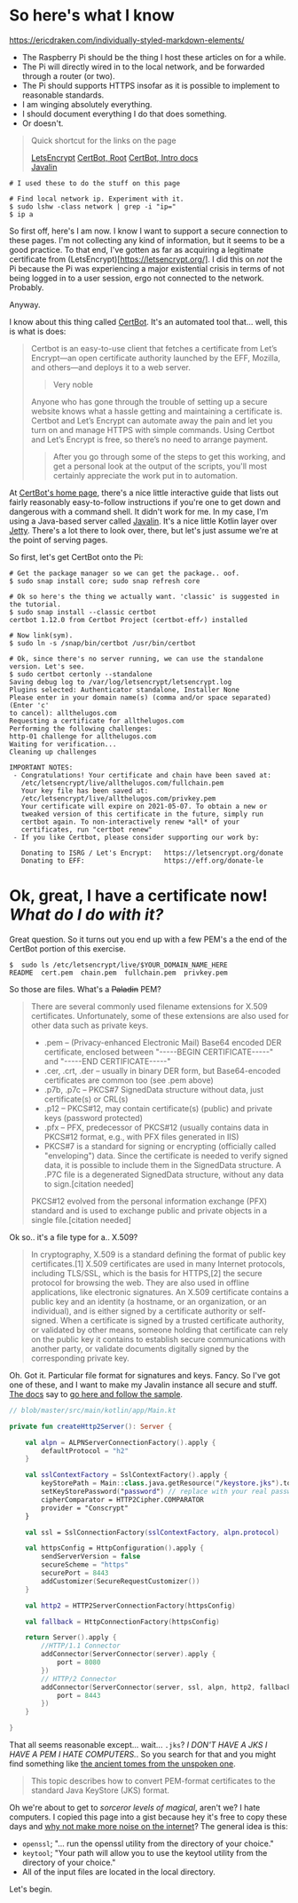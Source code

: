 # So here's what I know

https://ericdraken.com/individually-styled-markdown-elements/

* The Raspberry Pi should be the thing I host these articles on for a while.
* The Pi will directly wired in to the local network, and be forwarded through a router (or two).
* The Pi should supports HTTPS insofar as it is possible to implement to reasonable standards.
* I am winging absolutely everything.
* I should document everything I do that does something.
* Or doesn't.

> Quick shortcut for the links on the page
>
> [LetsEncrypt](https://letsencrypt.org/)
> [CertBot, Root](https://certbot.eff.org/)
> [CertBot, Intro docs](https://certbot.eff.org/docs/intro.html)  
> [Javalin](https://javalin.io/)

```shell script
# I used these to do the stuff on this page

# Find local network ip. Experiment with it.
$ sudo lshw -class network | grep -i "ip="
$ ip a
```

So first off, here's I am now. I know I want to support a secure connection to these pages. I'm not
collecting any kind of information, but it seems to be a good practice. To that end, I've gotten
as far as acquiring a legitimate certificate from (LetsEncrypt)[https://letsencrypt.org/]. I did
this on *not* the Pi because the Pi was experiencing a major existential crisis in terms of not
being logged in to a user session, ergo not connected to the network. Probably.

Anyway.

I know about this thing called [CertBot](https://certbot.eff.org/docs/intro.html). It's an automated 
tool that... well, this is what is does:

>
> Certbot is an easy-to-use client that fetches a certificate from Let’s Encrypt—an open certificate
> authority launched by the EFF, Mozilla, and others—and deploys it to a web server.  
>> Very noble
>
> Anyone who has gone through the trouble of setting up a secure website knows what a hassle getting 
> and maintaining a certificate is. Certbot and Let’s Encrypt can automate away the pain and let you 
> turn on and manage HTTPS with simple commands. Using Certbot and Let’s Encrypt is free, so there’s 
> no need to arrange payment.
>> After you go through some of the steps to get this working, and get a personal look at the output
>> of the scripts, you'll most certainly appreciate the work put in to automation.
>

At [CertBot's home page](https://certbot.eff.org/), there's a nice little interactive guide that 
lists out fairly reasonably easy-to-follow instructions if you're one to get down and dangerous with
a command shell. It didn't work for me. In my case, I'm using a Java-based server called 
[Javalin](https://javalin.io/). It's a nice little Kotlin layer over [Jetty](https://www.eclipse.org/jetty/).
There's a lot there to look over, there, but let's just assume we're at the point of serving pages.

So first, let's get CertBot onto the Pi:

```shell script
# Get the package manager so we can get the package.. oof.
$ sudo snap install core; sudo snap refresh core

# Ok so here's the thing we actually want. 'classic' is suggested in the tutorial.
$ sudo snap install --classic certbot
certbot 1.12.0 from Certbot Project (certbot-eff✓) installed

# Now link(sym).
$ sudo ln -s /snap/bin/certbot /usr/bin/certbot

# Ok, since there's no server running, we can use the standalone version. Let's see.
$ sudo certbot certonly --standalone
Saving debug log to /var/log/letsencrypt/letsencrypt.log
Plugins selected: Authenticator standalone, Installer None
Please enter in your domain name(s) (comma and/or space separated)  (Enter 'c'
to cancel): allthelugos.com
Requesting a certificate for allthelugos.com
Performing the following challenges:
http-01 challenge for allthelugos.com
Waiting for verification...
Cleaning up challenges

IMPORTANT NOTES:
 - Congratulations! Your certificate and chain have been saved at:
   /etc/letsencrypt/live/allthelugos.com/fullchain.pem
   Your key file has been saved at:
   /etc/letsencrypt/live/allthelugos.com/privkey.pem
   Your certificate will expire on 2021-05-07. To obtain a new or
   tweaked version of this certificate in the future, simply run
   certbot again. To non-interactively renew *all* of your
   certificates, run "certbot renew"
 - If you like Certbot, please consider supporting our work by:

   Donating to ISRG / Let's Encrypt:   https://letsencrypt.org/donate
   Donating to EFF:                    https://eff.org/donate-le
```

# Ok, great, I have a certificate now! _What do I do with it?_

Great question. So it turns out you end up with a few PEM's a the end of the CertBot portion
of this exercise. 

```shell script
$  sudo ls /etc/letsencrypt/live/$YOUR_DOMAIN_NAME_HERE
README	cert.pem  chain.pem  fullchain.pem  privkey.pem
```

So those are files. What's a ~~Paladin~~ PEM?

> There are several commonly used filename extensions for X.509 certificates. Unfortunately, some of these extensions are also used for other data such as private keys.
> 
> * .pem – (Privacy-enhanced Electronic Mail) Base64 encoded DER certificate, enclosed between "-----BEGIN CERTIFICATE-----" and "-----END CERTIFICATE-----"
> * .cer, .crt, .der – usually in binary DER form, but Base64-encoded certificates are common too (see .pem above)
> * .p7b, .p7c – PKCS#7 SignedData structure without data, just certificate(s) or CRL(s)
> * .p12 – PKCS#12, may contain certificate(s) (public) and private keys (password protected)
> * .pfx – PFX, predecessor of PKCS#12 (usually contains data in PKCS#12 format, e.g., with PFX files generated in IIS)
> * PKCS#7 is a standard for signing or encrypting (officially called "enveloping") data. Since the certificate is needed to verify signed data, it is possible to include them in the SignedData structure. A .P7C file is a degenerated SignedData structure, without any data to sign.[citation needed]
> 
> PKCS#12 evolved from the personal information exchange (PFX) standard and is used to exchange public and private objects in a single file.[citation needed]

Ok so.. it's a file type for a.. X.509?

> In cryptography, X.509 is a standard defining the format of public key certificates.[1] 
> X.509 certificates are used in many Internet protocols, including TLS/SSL, which is the basis for 
> HTTPS,[2] the secure protocol for browsing the web. They are also used in offline applications, 
> like electronic signatures. An X.509 certificate contains a public key and an identity (a hostname,
>  or an organization, or an individual), and is either signed by a certificate authority or 
> self-signed. When a certificate is signed by a trusted certificate authority, or validated by other 
> means, someone holding that certificate can rely on the public key it contains to establish secure 
> communications with another party, or validate documents digitally signed by the corresponding 
> private key.

Oh. Got it. Particular file format for signatures and keys. Fancy. So I've got one of these, and I 
want to make my Javalin instance all secure and stuff. [The docs](https://javalin.io/documentation#server-setup)
say to [go here and follow the sample](https://github.com/tipsy/javalin-http2-example/).


```kotlin
// blob/master/src/main/kotlin/app/Main.kt

private fun createHttp2Server(): Server {

    val alpn = ALPNServerConnectionFactory().apply {
        defaultProtocol = "h2"
    }

    val sslContextFactory = SslContextFactory().apply {
        keyStorePath = Main::class.java.getResource("/keystore.jks").toExternalForm() // replace with your real keystore
        setKeyStorePassword("password") // replace with your real password
        cipherComparator = HTTP2Cipher.COMPARATOR
        provider = "Conscrypt"
    }

    val ssl = SslConnectionFactory(sslContextFactory, alpn.protocol)

    val httpsConfig = HttpConfiguration().apply {
        sendServerVersion = false
        secureScheme = "https"
        securePort = 8443
        addCustomizer(SecureRequestCustomizer())
    }

    val http2 = HTTP2ServerConnectionFactory(httpsConfig)

    val fallback = HttpConnectionFactory(httpsConfig)

    return Server().apply {
        //HTTP/1.1 Connector
        addConnector(ServerConnector(server).apply {
            port = 8080
        })
        // HTTP/2 Connector
        addConnector(ServerConnector(server, ssl, alpn, http2, fallback).apply {
            port = 8443
        })
    }

}
```

That all seems reasonable except... wait... `.jks`? *_I DON'T HAVE A JKS I HAVE A PEM I HATE COMPUTERS._*.
So you search for that and you might find something like 
[the ancient tomes from the unspoken one](https://docs.oracle.com/cd/E35976_01/server.740/es_admin/src/tadm_ssl_convert_pem_to_jks.html).

> This topic describes how to convert PEM-format certificates to the standard Java KeyStore (JKS) format.

Oh we're about to get to _sorceror levels of magical_, aren't we? I hate computers. I copied this page
into a gist because hey it's free to copy these days and 
[why not make more noise on the internet](https://gist.github.com/tikimcfee/01b6a4a0f98d6f657e12ef6a46892482)?
The general idea is this:

* `openssl`; "... run the openssl utility from the directory of your choice."
* `keytool`; "Your path will allow you to use the keytool utility from the directory of your choice."
* All of the input files are located in the local directory.

Let's begin.

```shell script

```